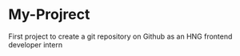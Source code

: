 # My-Projrect
First project to create a git repository on Github as an HNG frontend developer intern
